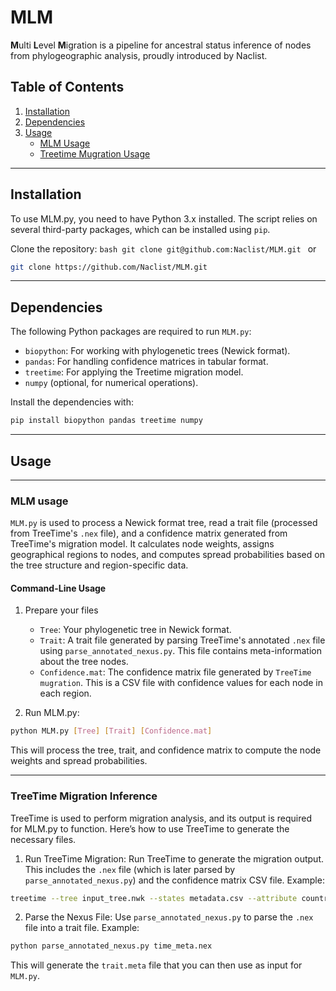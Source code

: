 # MLM
**M**ulti **L**evel **M**igration is a pipeline for ancestral status inference of nodes from phylogeographic analysis, proudly introduced by Naclist.

## Table of Contents
1. [Installation](#installation)
2. [Dependencies](#dependencies)
3. [Usage](#usage)
    - [MLM Usage](#mlm-usage)
    - [Treetime Mugration Usage](#treetime-migration-inference)
---

## Installation

To use MLM.py, you need to have Python 3.x installed. The script relies on several third-party packages, which can be installed using `pip`.

Clone the repository:
    ```bash
    git clone git@github.com:Naclist/MLM.git
    ```
or
```bash
git clone https://github.com/Naclist/MLM.git
```
---

## Dependencies

The following Python packages are required to run `MLM.py`:

- `biopython`: For working with phylogenetic trees (Newick format).
- `pandas`: For handling confidence matrices in tabular format.
- `treetime`: For applying the Treetime migration model.
- `numpy` (optional, for numerical operations).

Install the dependencies with:

```bash
pip install biopython pandas treetime numpy
```
---
## Usage
---
### MLM usage
`MLM.py` is used to process a Newick format tree, read a trait file (processed from TreeTime's `.nex` file), and a confidence matrix generated from TreeTime's migration model. It calculates node weights, assigns geographical regions to nodes, and computes spread probabilities based on the tree structure and region-specific data.

#### Command-Line Usage

1. Prepare your files
   - `Tree`: Your phylogenetic tree in Newick format.
   - `Trait`: A trait file generated by parsing TreeTime's annotated `.nex` file using `parse_annotated_nexus.py`. This file contains meta-information about the tree nodes.
   - `Confidence.mat`: The confidence matrix file generated by `TreeTime mugration`. This is a CSV file with confidence values for each node in each region.

2. Run MLM.py:
```bash
python MLM.py [Tree] [Trait] [Confidence.mat]
```
This will process the tree, trait, and confidence matrix to compute the node weights and spread probabilities.

---

### TreeTime Migration Inference
TreeTime is used to perform migration analysis, and its output is required for MLM.py to function. Here’s how to use TreeTime to generate the necessary files.
1. Run TreeTime Migration:
Run TreeTime to generate the migration output. This includes the `.nex` file (which is later parsed by `parse_annotated_nexus.py`) and the confidence matrix CSV file.
Example:
```bash
treetime --tree input_tree.nwk --states metadata.csv --attribute country --confidence
```
2. Parse the Nexus File:
Use `parse_annotated_nexus.py` to parse the `.nex` file into a trait file.
Example:
```bash
python parse_annotated_nexus.py time_meta.nex
```
This will generate the `trait.meta` file that you can then use as input for `MLM.py`.

